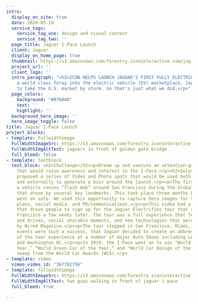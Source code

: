 ```yaml
---
intro:
  display_on_site: true
  date: 2020-05-19
  service_tags:
    service_tag_one: design and visual content
    service_tag_two: ''
  page_title: Jaguar I-Pace Launch
  client: Jaguar
  display_on_home_page: true
  thumbnail: https://s3.amazonaws.com/forestry.iconinteractive.com/jag-thumb.jpg
  project_url: ''
  client_logo: ''
  intro_paragraph: "<h3>ICON HELPS LAUNCH JAGUAR'S FIRST FULLY ELECTRIC VEHICLE</h3><p>With
    a world-class foray into the electric vehicle (EV) marketplace, Jaguar wanted
    to take the U.S. market by storm. So that's just what we did.</p>"
  page_colors:
    background: "#07604D"
    text: ''
    highlight: ''
  background_hero_image: ''
  hero_image_toggle: false
title: Jaguar I-Pace Launch
project_blocks:
- template: fullwidthimage
  FullWidthImageSrc: https://s3.amazonaws.com/forestry.iconinteractive.com/jaguar1.jpg
  FullWidthImgAltText: jaguars in front of golden gate bridge
  full_bleed: false
- template: textblock
  text_block: <h2>Challenge</h2><p>Dream up and execute an attention-grabbing tour
    that would raise awareness and interest in the I-Pace.</p><h2>Solution</h2><p>ICON
    proposed a series of Video and Photo spots that would be used both internally
    and externally to generate a buzz around the launch.</p><p>The first shoot was
    a vehicle convoy “flash mob” around San Francisco during the Global Climate Summit
    that drove by several key landmarks. This took place three months before the vehicle
    went on sale. We used this opportunity to capture hero images for their marketing
    plans, social media, and PR/communications.</p><p>This video had a call to action
    that drove people to sign up for the Jaguar Electrifies tour that started in San
    Francisco a few weeks later. The tour was a full experience that featured ride
    and drives, social sharable moments, and new technologies that were showcased
    by Wired Magazine.</p><p>The tour stopped in San Francisco, Miami, and Los Angeles.</p><p>The
    events were such a success, that Jaguar decided to create an abbreviated version
    of the tour experience at a number of major Auto Shows including LA, Chicago,
    and Washington DC.</p><p>In 2019, the I-Pace went on to win "World Car of the
    Year,” “World Green Car of the Year,” and "World Car Design of the Year”—a clean
    sweep from the World Car Awards (WCA).</p>
- template: vimeo
  vimeo_video_id: "367782756"
- template: fullwidthimage
  FullWidthImageSrc: https://s3.amazonaws.com/forestry.iconinteractive.com/jaguar4.jpg
  FullWidthImgAltText: two guys walking in front of jaguar i pace
  full_bleed: true

---
```


